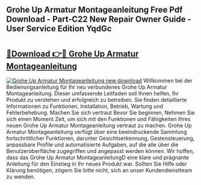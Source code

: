 ## Grohe Up Armatur Montageanleitung Free Pdf Download - Part-C22 New Repair Owner Guide - User Service Edition YqdGc

# <h2><a href="http://df7llc4.blite.top/?on=Grohe+Up+Armatur+Montageanleitung">🔗Download 👉🔴 Grohe Up Armatur Montageanleitung</a></h2>

[![Grohe Up Armatur Montageanleitung new download](https://i.imgur.com/lujVjoI.png)](http://df7llc4.blite.top/?on=Grohe+Up+Armatur+Montageanleitung)
Willkommen bei der Bedienungsanleitung für Ihr neu verbundenes Grohe Up Armatur Montageanleitung. Dieser umfassende Leitfaden soll Ihnen helfen, Ihr Produkt zu verstehen und erfolgreich zu betreiben. Sie finden detaillierte Informationen zu Funktionen, Installation, Betrieb, Wartung und Fehlerbehebung. Machen Sie sich vertraut Bevor Sie beginnen, Nehmen Sie sich einen Moment Zeit, um sich mit den Funktionen und Fähigkeiten Ihres neuen Grohe Up Armatur Montageanleitung vertraut zu machen. Grohe Up Armatur Montageanleitung verfügt über eine beeindruckende Sammlung fortschrittlicher Funktionen, darunter Gesichtserkennung, Gestensteuerung, anpassbare Profile und automatisierte Aufgaben, auf die alle über die Benutzeroberfläche zugegriffen und angepasst werden können. Wir hoffen, dass das Grohe Up Armatur MontageanleitungD eine klare und prägnante Anleitung für den Einstieg in Ihr neues Produkt war. Sollten Sie Hilfe oder Klärung benötigen, zögern Sie bitte nicht, sich an unser Kundendienstteam zu wenden.
